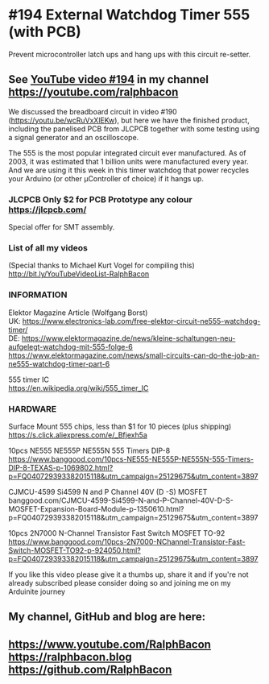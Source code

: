 # #194 External Watchdog Timer 555 (with PCB)
Prevent microcontroller latch ups and hang ups with this circuit re-setter.

[YouTube video #194]: https://youtu.be/WpihLPvY9Ac

## See [YouTube video #194] in my channel https://youtube.com/ralphbacon  

We discussed the breadboard circuit in video #190 (https://youtu.be/wcRuVxXlEKw), but here we have the finished product, including the panelised PCB from JLCPCB together with some testing using a signal generator and an oscilloscope.

The 555 is the most popular integrated circuit ever manufactured. As of 2003, it was estimated that 1 billion units were manufactured every year. And we are using it this week in this timer watchdog that power recycles your Arduino (or other µController of choice) if it hangs up.

### JLCPCB Only $2 for PCB Prototype any colour https://jlcpcb.com/  
Special offer for SMT assembly.

### List of all my videos
(Special thanks to Michael Kurt Vogel for compiling this)  
http://bit.ly/YouTubeVideoList-RalphBacon  

### INFORMATION

Elektor Magazine Article (Wolfgang Borst)  
UK: https://www.electronics-lab.com/free-elektor-circuit-ne555-watchdog-timer/  
DE: https://www.elektormagazine.de/news/kleine-schaltungen-neu-aufgelegt-watchdog-mit-555-folge-6  
https://www.elektormagazine.com/news/small-circuits-can-do-the-job-an-ne555-watchdog-timer-part-6  

555 timer IC  
https://en.wikipedia.org/wiki/555_timer_IC  

### HARDWARE
Surface Mount 555 chips, less than $1 for 10 pieces (plus shipping)  
https://s.click.aliexpress.com/e/_Bfjexh5a

10pcs NE555 NE555P NE555N 555 Timers DIP-8  
https://www.banggood.com/10pcs-NE555-NE555P-NE555N-555-Timers-DIP-8-TEXAS-p-1069802.html?p=FQ040729393382015118&utm_campaign=25129675&utm_content=3897

CJMCU-4599 Si4599 N and P Channel 40V (D -S) MOSFET  
banggood.com/CJMCU-4599-Si4599-N-and-P-Channel-40V-D-S-MOSFET-Expansion-Board-Module-p-1350610.html?p=FQ040729393382015118&utm_campaign=25129675&utm_content=3897

10pcs 2N7000 N-Channel Transistor Fast Switch MOSFET TO-92  
https://www.banggood.com/10pcs-2N7000-NChannel-Transistor-Fast-Switch-MOSFET-TO92-p-924050.html?p=FQ040729393382015118&utm_campaign=25129675&utm_content=3897

If you like this video please give it a thumbs up, share it and if you're not already subscribed please consider doing so and joining me on my Arduinite journey  

My channel, GitHub and blog are here:  
------------------------------------------------------------------  
https://www.youtube.com/RalphBacon  
https://ralphbacon.blog  
https://github.com/RalphBacon  
------------------------------------------------------------------
